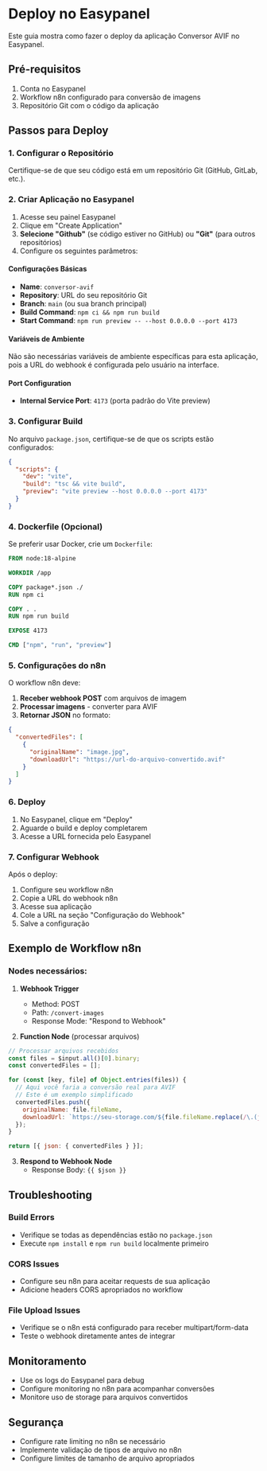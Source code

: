 # Deploy no Easypanel

Este guia mostra como fazer o deploy da aplicação Conversor AVIF no Easypanel.

## Pré-requisitos

1. Conta no Easypanel
2. Workflow n8n configurado para conversão de imagens
3. Repositório Git com o código da aplicação

## Passos para Deploy

### 1. Configurar o Repositório

Certifique-se de que seu código está em um repositório Git (GitHub, GitLab, etc.).

### 2. Criar Aplicação no Easypanel

1. Acesse seu painel Easypanel
2. Clique em "Create Application"
3. **Selecione "Github"** (se código estiver no GitHub) ou **"Git"** (para outros repositórios)
4. Configure os seguintes parâmetros:

#### Configurações Básicas
- **Name**: `conversor-avif`
- **Repository**: URL do seu repositório Git
- **Branch**: `main` (ou sua branch principal)
- **Build Command**: `npm ci && npm run build`
- **Start Command**: `npm run preview -- --host 0.0.0.0 --port 4173`

#### Variáveis de Ambiente
Não são necessárias variáveis de ambiente específicas para esta aplicação, pois a URL do webhook é configurada pelo usuário na interface.

#### Port Configuration
- **Internal Service Port**: `4173` (porta padrão do Vite preview)

### 3. Configurar Build

No arquivo `package.json`, certifique-se de que os scripts estão configurados:

```json
{
  "scripts": {
    "dev": "vite",
    "build": "tsc && vite build",
    "preview": "vite preview --host 0.0.0.0 --port 4173"
  }
}
```

### 4. Dockerfile (Opcional)

Se preferir usar Docker, crie um `Dockerfile`:

```dockerfile
FROM node:18-alpine

WORKDIR /app

COPY package*.json ./
RUN npm ci

COPY . .
RUN npm run build

EXPOSE 4173

CMD ["npm", "run", "preview"]
```

### 5. Configurações do n8n

O workflow n8n deve:

1. **Receber webhook POST** com arquivos de imagem
2. **Processar imagens** - converter para AVIF
3. **Retornar JSON** no formato:
```json
{
  "convertedFiles": [
    {
      "originalName": "image.jpg",
      "downloadUrl": "https://url-do-arquivo-convertido.avif"
    }
  ]
}
```

### 6. Deploy

1. No Easypanel, clique em "Deploy"
2. Aguarde o build e deploy completarem
3. Acesse a URL fornecida pelo Easypanel

### 7. Configurar Webhook

Após o deploy:

1. Configure seu workflow n8n
2. Copie a URL do webhook n8n
3. Acesse sua aplicação
4. Cole a URL na seção "Configuração do Webhook"
5. Salve a configuração

## Exemplo de Workflow n8n

### Nodes necessários:

1. **Webhook Trigger**
   - Method: POST
   - Path: `/convert-images`
   - Response Mode: "Respond to Webhook"

2. **Function Node** (processar arquivos)
```javascript
// Processar arquivos recebidos
const files = $input.all()[0].binary;
const convertedFiles = [];

for (const [key, file] of Object.entries(files)) {
  // Aqui você faria a conversão real para AVIF
  // Este é um exemplo simplificado
  convertedFiles.push({
    originalName: file.fileName,
    downloadUrl: `https://seu-storage.com/${file.fileName.replace(/\.(jpg|png)$/i, '.avif')}`
  });
}

return [{ json: { convertedFiles } }];
```

3. **Respond to Webhook Node**
   - Response Body: `{{ $json }}`

## Troubleshooting

### Build Errors
- Verifique se todas as dependências estão no `package.json`
- Execute `npm install` e `npm run build` localmente primeiro

### CORS Issues
- Configure seu n8n para aceitar requests de sua aplicação
- Adicione headers CORS apropriados no workflow

### File Upload Issues
- Verifique se o n8n está configurado para receber multipart/form-data
- Teste o webhook diretamente antes de integrar

## Monitoramento

- Use os logs do Easypanel para debug
- Configure monitoring no n8n para acompanhar conversões
- Monitore uso de storage para arquivos convertidos

## Segurança

- Configure rate limiting no n8n se necessário
- Implemente validação de tipos de arquivo no n8n
- Configure limites de tamanho de arquivo apropriados